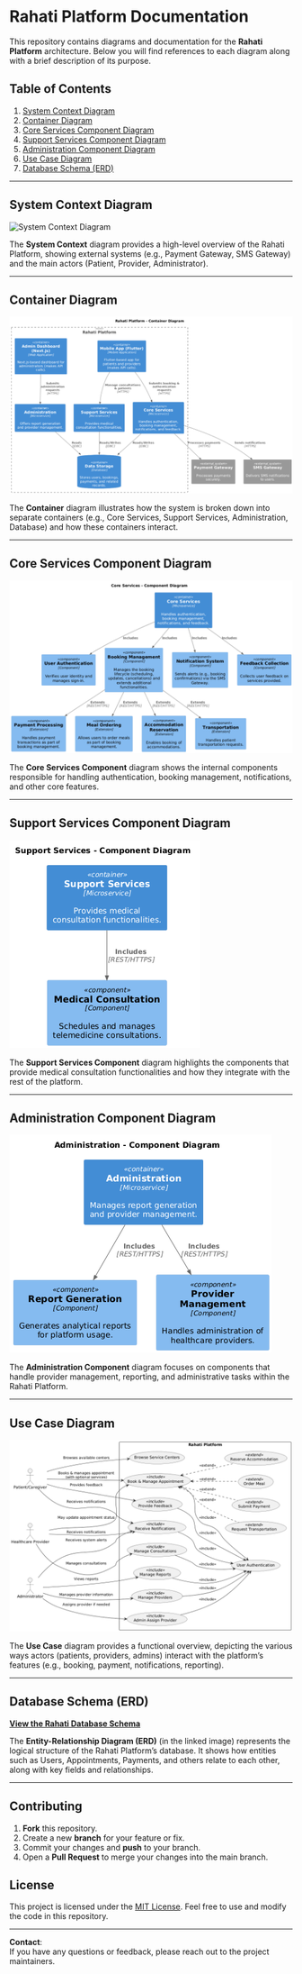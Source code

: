 # Rahati Platform Documentation

This repository contains diagrams and documentation for the **Rahati Platform** architecture. Below you will find references to each diagram along with a brief description of its purpose.

## Table of Contents

1. [System Context Diagram](#system-context-diagram)
2. [Container Diagram](#container-diagram)
3. [Core Services Component Diagram](#core-services-component-diagram)
4. [Support Services Component Diagram](#support-services-component-diagram)
5. [Administration Component Diagram](#administration-component-diagram)
6. [Use Case Diagram](#use-case-diagram)
7. [Database Schema (ERD)](#database-schema-erd)

---

## System Context Diagram

![System Context Diagram](docs/system_context.png)

The **System Context** diagram provides a high-level overview of the Rahati Platform, showing external systems (e.g., Payment Gateway, SMS Gateway) and the main actors (Patient, Provider, Administrator).

---

## Container Diagram

![Container Diagram](docs/container_diagram.png)

The **Container** diagram illustrates how the system is broken down into separate containers (e.g., Core Services, Support Services, Administration, Database) and how these containers interact.

---

## Core Services Component Diagram

![Core Services Component Diagram](docs/core_services_components_diagram.png)

The **Core Services Component** diagram shows the internal components responsible for handling authentication, booking management, notifications, and other core features.

---

## Support Services Component Diagram

![Support Services Component Diagram](docs/support_service_component_diagram.png)

The **Support Services Component** diagram highlights the components that provide medical consultation functionalities and how they integrate with the rest of the platform.

---

## Administration Component Diagram

![Administration Component Diagram](docs/admin_component_diagram.png)

The **Administration Component** diagram focuses on components that handle provider management, reporting, and administrative tasks within the Rahati Platform.

---

## Use Case Diagram

![Use Case Diagram](docs/useCaseDiagram.png)

The **Use Case** diagram provides a functional overview, depicting the various ways actors (patients, providers, admins) interact with the platform’s features (e.g., booking, payment, notifications, reporting).

---

## Database Schema (ERD)

[**View the Rahati Database Schema**](docs/Rahati-Database-Schema.png)

The **Entity-Relationship Diagram (ERD)** (in the linked image) represents the logical structure of the Rahati Platform’s database. It shows how entities such as Users, Appointments, Payments, and others relate to each other, along with key fields and relationships.

---

## Contributing

1. **Fork** this repository.  
2. Create a new **branch** for your feature or fix.  
3. Commit your changes and **push** to your branch.  
4. Open a **Pull Request** to merge your changes into the main branch.

## License

This project is licensed under the [MIT License](LICENSE). Feel free to use and modify the code in this repository.

---

**Contact**:  
If you have any questions or feedback, please reach out to the project maintainers.
